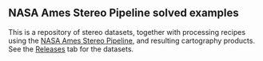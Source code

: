 NASA Ames Stereo Pipeline solved examples
-----------------------------------------

This is a repository of stereo datasets, together with processing recipes using the [NASA Ames Stereo Pipeline](https://github.com/NeoGeographyToolkit/StereoPipeline), and resulting cartography products. See the [Releases](https://github.com/NeoGeographyToolkit/StereoPipelineSolvedExamples/releases) tab for the datasets.
